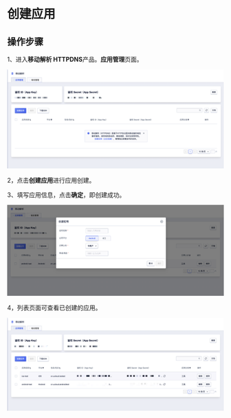 # 创建应用

## 操作步骤

1、进入**移动解析 HTTPDNS**产品。**应用管理**页面。

![](/images/createapp1.png)

2，点击**创建应用**进行应用创建。

3、填写应用信息，点击**确定**，即创建成功。

![](/images/createapp02.png)

4，列表页面可查看已创建的应用。

![](/images/createapp3.png)

